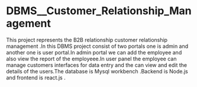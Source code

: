 # DBMS__Customer_Relationship_Management

This project represents the  B2B relationship customer relationship management .In this DBMS project consist of two portals one is admin and another one is user portal.In admin portal we can add the employee and also view the report of the employeee.In user panel the employee can manage customers interfaces for data entry and the can view and edit the details of the users.The database is Mysql workbench .Backend is Node.js and frontend is react.js .
